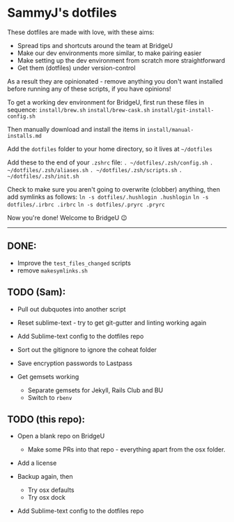 # SammyJ's dotfiles

These dotfiles are made with love, with these aims:
- Spread tips and shortcuts around the team at BridgeU
- Make our dev environments more similar, to make pairing easier
- Make setting up the dev environment from scratch more straightforward
- Get them (dotfiles) under version-control

As a result they are opinionated - remove anything you don't want installed before running any of these scripts, if you have opinions!

To get a working dev environment for BridgeU, first run these files in sequence:
`install/brew.sh`
`install/brew-cask.sh`
`install/git-install-config.sh`

Then manually download and install the items in `install/manual-installs.md`

Add the `dotfiles` folder to your home directory, so it lives at `~/dotfiles`

Add these to the end of your `.zshrc` file:
`. ~/dotfiles/.zsh/config.sh`
`. ~/dotfiles/.zsh/aliases.sh`
`. ~/dotfiles/.zsh/scripts.sh`
`. ~/dotfiles/.zsh/init.sh`

Check to make sure you aren't going to overwrite (clobber) anything, then add symlinks as follows:
`ln -s dotfiles/.hushlogin .hushlogin`
`ln -s dotfiles/.irbrc .irbrc`
`ln -s dotfiles/.pryrc .pryrc`

Now you're done! Welcome to BridgeU 😉

---

## DONE:
- Improve the `test_files_changed` scripts
- remove `makesymlinks.sh`

## TODO (Sam):
- Pull out dubquotes into another script
- Reset sublime-text - try to get git-gutter and linting working again
- Add Sublime-text config to the dotfiles repo

- Sort out the gitignore to ignore the coheat folder
- Save encryption passwords to Lastpass

- Get gemsets working
    + Separate gemsets for Jekyll, Rails Club and BU
    + Switch to `rbenv`

## TODO (this repo):
- Open a blank repo on BridgeU
  + Make some PRs into that repo - everything apart from the osx folder.

- Add a license
- Backup again, then
  + Try osx defaults
  + Try osx dock
- Add Sublime-text config to the dotfiles repo
